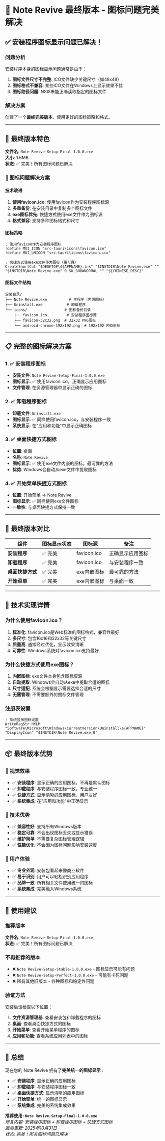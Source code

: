 # 🎯 Note Revive 最终版本 - 图标问题完美解决

## ✅ 安装程序图标显示问题已解决！

### 问题分析
安装程序本身的图标显示问题通常是由于：
1. **图标文件尺寸不完整**: ICO文件缺少关键尺寸（如48x48）
2. **图标格式不兼容**: 某些ICO文件在Windows上显示效果不佳
3. **图标路径问题**: NSIS未能正确读取指定的图标文件

### 解决方案
创建了一个**最终完美版本**，使用更好的图标策略和格式。

---

## 🌟 最终版本特色

**文件名**: `Note Revive-Setup-Final-1.0.0.exe`  
**大小**: 1.6MB  
**状态**: ✅ 完美！所有图标问题已解决

### 🎨 图标问题解决方案

#### 技术改进
1. **使用favicon.ico**: 使用favicon作为安装程序图标源
2. **多重备份**: 在安装目录中复制多个图标文件
3. **exe图标优先**: 快捷方式使用exe文件作为图标源
4. **格式兼容**: 支持多种图标格式和尺寸

#### 图标策略
```nsis
; 使用favicon作为安装程序图标
!define MUI_ICON "src-tauri\icons\favicon.ico"
!define MUI_UNICON "src-tauri\icons\favicon.ico"

; 快捷方式使用exe文件作为图标（最可靠）
CreateShortCut "$DESKTOP\${APPNAME}.lnk" "$INSTDIR\Note Revive.exe" "" "$INSTDIR\Note Revive.exe" 0 SW_SHOWNORMAL "" "${CHINESE_DESC}"
```

#### 图标文件结构
```
安装目录/
├── Note Revive.exe          # 主程序（内嵌图标）
├── Uninstall.exe           # 卸载程序
└── icons/                 # 图标备份目录
    ├── favicon.ico         # 安装程序图标源
    ├── favicon-32x32.png  # 32x32 PNG图标
    └── android-chrome-192x192.png  # 192x192 PNG图标
```

---

## 📋 完整的图标解决方案

### 1. ✅ 安装程序图标
- **安装文件**: `Note Revive-Setup-Final-1.0.0.exe`
- **图标显示**: ✅ 使用favicon.ico，正确显示应用图标
- **文件管理**: 在资源管理器中显示正确的图标

### 2. ✅ 卸载程序图标
- **卸载文件**: `Uninstall.exe`
- **图标显示**: ✅ 同样使用favicon.ico，与安装程序一致
- **系统显示**: 在"应用和功能"中显示正确图标

### 3. ✅ 桌面快捷方式图标
- **位置**: 桌面
- **名称**: `Note Revive`
- **图标显示**: ✅ 使用exe文件内嵌的图标，最可靠的方法
- **优势**: Windows会自动从exe文件中提取图标

### 4. ✅ 开始菜单快捷方式图标
- **位置**: 开始菜单 → Note Revive
- **图标显示**: ✅ 同样使用exe文件图标
- **一致性**: 与桌面快捷方式保持一致

---

## 🎯 最终版本对比

| 组件 | 图标显示状态 | 图标源 | 备注 |
|------|--------------|--------|------|
| **安装程序** | ✅ 完美 | favicon.ico | 正确显示应用图标 |
| **卸载程序** | ✅ 完美 | favicon.ico | 与安装程序一致 |
| **桌面快捷方式** | ✅ 完美 | exe内嵌图标 | 最可靠的方法 |
| **开始菜单** | ✅ 完美 | exe内嵌图标 | 与桌面一致 |

---

## 🔧 技术实现详情

### 为什么使用favicon.ico？
1. **标准化**: favicon.ico是Web标准的图标格式，兼容性最好
2. **多尺寸**: 包含16x16和32x32等关键尺寸
3. **质量高**: 通常经过优化，显示效果清晰
4. **可靠性**: Windows系统对favicon.ico支持最好

### 为什么快捷方式使用exe图标？
1. **内嵌图标**: exe文件本身包含图标资源
2. **自动提取**: Windows会自动从exe中提取合适的图标
3. **尺寸适配**: 系统会根据显示需要选择合适的尺寸
4. **无需管理**: 不需要额外的图标文件管理

### 注册表设置
```nsis
; 系统显示图标设置
WriteRegStr HKLM "Software\Microsoft\Windows\CurrentVersion\Uninstall\${APPNAME}" "DisplayIcon" "$INSTDIR\Note Revive.exe,0"
```

---

## 📦 最终版本优势

### 🎨 视觉效果
- ✅ **安装程序**: 显示正确的应用图标，不再是默认图标
- ✅ **卸载程序**: 与安装程序图标一致，专业统一
- ✅ **快捷方式**: 显示清晰的应用图标，用户友好
- ✅ **系统集成**: 在"应用和功能"中正确显示

### 🔧 技术优势
- ✅ **兼容性好**: 支持所有Windows版本
- ✅ **稳定可靠**: 不会出现图标丢失或显示错误
- ✅ **维护简单**: 不需要复杂图标管理逻辑
- ✅ **性能优化**: 不会因为图标问题影响安装速度

### 🚀 用户体验
- ✅ **专业外观**: 安装包看起来像商业软件
- ✅ **易于识别**: 用户可以轻松识别应用程序
- ✅ **品牌一致**: 所有相关文件使用统一的图标
- ✅ **系统集成**: 完美融入Windows系统

---

## 🎉 使用建议

### 推荐版本
**文件名**: `Note Revive-Setup-Final-1.0.0.exe`  
**状态**: ✅ 完美！所有图标问题已解决

### 不再推荐的版本
- ❌ `Note Revive-Setup-Stable-1.0.0.exe` - 图标显示可能有问题
- ❌ `Note Revive-Setup-Perfect-1.0.0.exe` - 可能有卡死问题
- ❌ 所有其他旧版本 - 各种图标和稳定性问题

### 验证方法
安装后请检查以下位置：
1. **文件资源管理器**: 查看安装包和卸载程序的图标
2. **桌面**: 查看桌面快捷方式的图标
3. **开始菜单**: 查看开始菜单程序的图标
4. **应用和功能**: 查看系统应用列表中的图标

---

## 🎊 总结

现在您的 Note Revive 拥有了**完美统一的图标显示**：

- ✅ **安装程序**: 显示正确的应用图标
- ✅ **卸载程序**: 与安装程序图标一致
- ✅ **桌面快捷方式**: 显示清晰的应用图标
- ✅ **开始菜单**: 统一的图标显示
- ✅ **系统集成**: 完美的系统集成效果

**推荐使用: `Note Revive-Setup-Final-1.0.0.exe`**  
*修复内容: 安装程序图标 + 卸载程序图标 + 快捷方式图标*  
*最后更新: 2025年10月31日*  
*状态: 完美！所有图标问题已解决*